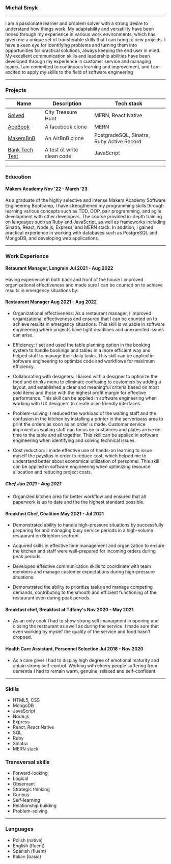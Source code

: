 ### Michal Smyk

--------------------------------------------
I am a passionate learner and problem solver with a strong desire to understand how things work. My adaptability and versatility have been honed through my experience in various work environments, which has given me a unique set of transferable skills that I can bring to new projects. I have a keen eye for identifying problems and turning them into opportunities for practical solutions, always keeping the end user in mind. My excellent communication skills and leadership abilities have been developed through my experience in customer service and managing teams. I am committed to continuous learning and improvement, and I am excited to apply my skills to the field of software engineering

--------------------------------------------
### Projects 

Name | Description |Tech stack
----- | ------- | ------
[Solved](https://github.com/MichalSmyk/Solved) | City Treasure Hunt | MERN, React Native
[AceBook](https://github.com/MichalSmyk/acebook-mern-fire) | A facebook clone | MERN
[MakersBnB](https://github.com/MichalSmyk/Makers_BnB) | An AirBnB clone | PostgradeSQL, Sinatra, Ruby Active Record
[Bank Tech Test](https://github.com/MichalSmyk/bank-tech-test) | A test ot write clean code  | JavaScript 

--------------------------------------------
### Education 
#### Makers Academy Nov '22 - March '23

As a graduate of the highly selective and intense Makers Academy Software Engineering Bootcamp, I have strengthened my programming skills through learning various concepts such as TDD, OOP, pair programming, and agile development with other developers. The course provided in-depth training on languages such as Ruby and JavaScript, as well as frameworks including Sinatra, React, Node.js, Express, and MERN stack. In addition, I gained practical experience in working with databases such as PostgreSQL and MongoDB, and developing web applications.

--------------------------------------------

### Work Experience

#### Retaurant Manager, Longrain Jul 2021 - Aug 2022 

Having experience in both back and front of the house I improved organizational effectiveness and made sure I can be counted on to achieve results in emergency situations by:

#### Restaurant Manager         Aug 2021 - Aug 2022
* Organizational effectiveness: As a restaurant manager, I improved organizational effectiveness and ensured that I can be counted on to achieve results in emergency situations. This skill is valuable in software engineering where projects have tight deadlines and unexpected issues can arise.

* Efficiency: I set and used the table planning option in the booking system to handle bookings and tables in a more efficient way and helped staff to manage their daily tasks. This skill can be applied in software engineering to optimize code and workflows for maximum efficiency.

* Collaborating with designers: I liaised with a designer to optimize the food and drinks menu to eliminate confusing to customers by adding a layout, and established a clear and meaningful criteria based on most sold items and those with the highest profit margin for effective performance. This skill can be applied in software engineering when working with UX designers to create user-friendly interfaces.

* Problem-solving: I reduced the workload of the waiting staff and the confusion in the kitchen by installing a printer in the server/pass area to print the orders as soon as an order is made. Customer service improved as waiting staff can focus on customers and plates arrive on time to the table and all together. This skill can be applied in software engineering when identifying and solving technical issues.

* Cost reduction: I made effective use of hands-on learning to issue myself the payslips in order to reduce cost, which helped me to understand better about economical utilization of personnel. This skill can be applied in software engineering when optimizing resource allocation and reducing project costs.

##### Chef            Jun 2021 - Aug 2021

* Organized kitchen area for better workflow and ensured that all paperwork is up to date and the the highest standard possible.

 
#### Breakfast Chef, Coalition           May 2021 - Jul 2021

* Demonstrated ability to handle high-pressure situations by successfully preparing for and managing busy service periods in a high-volume restaurant on Brighton seafront.

* Acquired skills in effective time management and organization to ensure the kitchen and staff were well-prepared for incoming orders during peak periods.

* Developed effective communication skills to coordinate with team members and manage customer expectations during high-pressure situations.

* Demonstrated the ability to prioritize tasks and manage competing demands, contributing to the smooth and efficient functioning of the restaurant even during peak periods.


  
#### Breakfast chef, Breakfast at Tiffany's         Nov 2020 - May 2021

* As an only cook I had to show strong self-managment in opening and closing the restaurant as awell as during the service. I made sure thet even working by myslef the quality of the service and food hasn't dropped.


#### Health Care Assistant, Personnel Selection         Jul 2018 - Nov 2020

* As a care giver I had to display high degree of emotional maturity and antain strong self-control. Working with eldery people suffering from dementia I had to remain warm, genuine, relaxed and self-confident 

--------------------------------------------

### Skills 
* HTML5, CSS
* MongoDB
* JavaScript
* Node.js
* Express
* React, React Native
* SQL
* Ruby
* Sinatra
* MERN stack

### Transversal skills 
* Forward-looking 
* Logical 
* Observant
* Strategic thinking 
* Curious 
* Self-learning
* Relationship building
* Problem-solving

--------------------------------------------

### Languages
* Polish (native)
* English (fluent)
* Spanish (fluent)
* Italian (basic)

